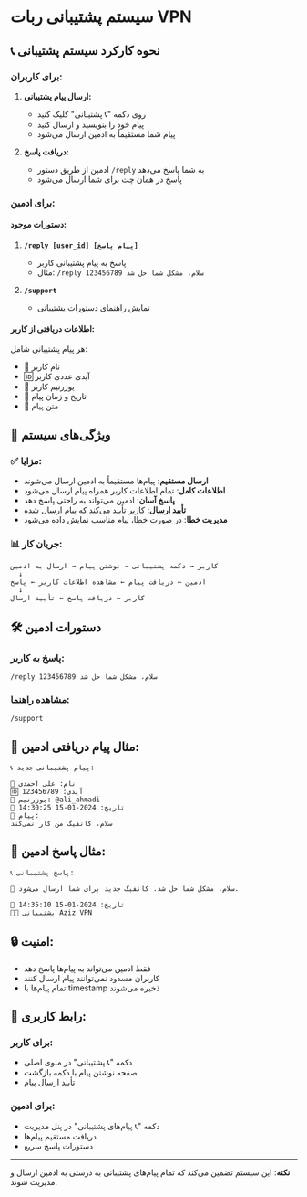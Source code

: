 # سیستم پشتیبانی ربات VPN

## 📞 نحوه کارکرد سیستم پشتیبانی

### برای کاربران:

1. **ارسال پیام پشتیبانی:**
   - روی دکمه "📞 پشتیبانی" کلیک کنید
   - پیام خود را بنویسید و ارسال کنید
   - پیام شما مستقیماً به ادمین ارسال می‌شود

2. **دریافت پاسخ:**
   - ادمین از طریق دستور `/reply` به شما پاسخ می‌دهد
   - پاسخ در همان چت برای شما ارسال می‌شود

### برای ادمین:

#### دستورات موجود:

1. **`/reply [user_id] [پیام پاسخ]`**
   - پاسخ به پیام پشتیبانی کاربر
   - مثال: `/reply 123456789 سلام، مشکل شما حل شد`

2. **`/support`**
   - نمایش راهنمای دستورات پشتیبانی

#### اطلاعات دریافتی از کاربر:

هر پیام پشتیبانی شامل:
- 👤 نام کاربر
- 🆔 آیدی عددی کاربر
- 📝 یوزرنیم کاربر
- 📅 تاریخ و زمان پیام
- 💬 متن پیام

## 🔧 ویژگی‌های سیستم

### ✅ مزایا:

- **ارسال مستقیم**: پیام‌ها مستقیماً به ادمین ارسال می‌شوند
- **اطلاعات کامل**: تمام اطلاعات کاربر همراه پیام ارسال می‌شود
- **پاسخ آسان**: ادمین می‌تواند به راحتی پاسخ دهد
- **تأیید ارسال**: کاربر تأیید می‌کند که پیام ارسال شده
- **مدیریت خطا**: در صورت خطا، پیام مناسب نمایش داده می‌شود

### 📊 جریان کار:

```
کاربر → دکمه پشتیبانی → نوشتن پیام → ارسال به ادمین
  ↓
ادمین ← دریافت پیام ← مشاهده اطلاعات کاربر ← پاسخ
  ↓
کاربر ← دریافت پاسخ ← تأیید ارسال
```

## 🛠️ دستورات ادمین

### پاسخ به کاربر:
```
/reply 123456789 سلام، مشکل شما حل شد
```

### مشاهده راهنما:
```
/support
```

## 📝 مثال پیام دریافتی ادمین:

```
📞 پیام پشتیبانی جدید:

👤 نام: علی احمدی
🆔 آیدی: 123456789
📝 یوزرنیم: @ali_ahmadi
📅 تاریخ: 2024-01-15 14:30:25
💬 پیام:
سلام، کانفیگ من کار نمی‌کند
```

## 📝 مثال پاسخ ادمین:

```
📞 پاسخ پشتیبانی:

💬 سلام، مشکل شما حل شد. کانفیگ جدید برای شما ارسال می‌شود.

📅 تاریخ: 2024-01-15 14:35:10
👨‍💼 پشتیبانی Aziz VPN
```

## 🔒 امنیت:

- فقط ادمین می‌تواند به پیام‌ها پاسخ دهد
- کاربران مسدود نمی‌توانند پیام ارسال کنند
- تمام پیام‌ها با timestamp ذخیره می‌شوند

## 📱 رابط کاربری:

### برای کاربر:
- دکمه "📞 پشتیبانی" در منوی اصلی
- صفحه نوشتن پیام با دکمه بازگشت
- تأیید ارسال پیام

### برای ادمین:
- دکمه "📞 پیام‌های پشتیبانی" در پنل مدیریت
- دریافت مستقیم پیام‌ها
- دستورات پاسخ سریع

---

**نکته**: این سیستم تضمین می‌کند که تمام پیام‌های پشتیبانی به درستی به ادمین ارسال و مدیریت شوند. 